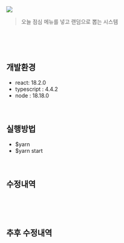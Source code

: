 <img src="https://capsule-render.vercel.app/api?type=transparent&height=200&section=header&text=lunch&fontSize=90&fontColor=#ffffff&fontAlignY=38"/>
<blockquote data-ke-style="style2">
<p data-ke-size="size16">오늘 점심 메뉴를 넣고 랜덤으로 뽑는 시스템</p>
</blockquote>
<br/><br/><br/>

## 개발환경
- react: 18.2.0
- typescript : 4.4.2
- node : 18.18.0
<br/><br/><br/>

## 실행방법
- $yarn
- $yarn start
<br/><br/><br/>


## 수정내역

<br/><br/><br/>


## 추후 수정내역

